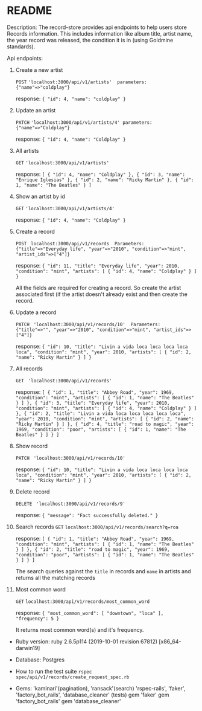 # README
Description:
The record-store provides api endpoints to help users store Records information. This includes information like album title, artist name, the year record was released, the condition it is in (using Goldmine standards).

Api endpoints:
1) Create a new artist
  
    `POST` `'localhost:3000/api/v1/artists'  parameters: {"name"=>"coldplay"}`
    
    response: 
            `{
                "id": 4,
                "name": "coldplay"
            }`
 2) Update an artist
    
    `PATCH` `'localhost:3000/api/v1/artists/4' parameters: {"name"=>"Coldplay"}`
    
    response: 
            `{
                "id": 4,
                "name": "Coldplay"
             }`
            
  3) All artists
   
    
      `GET` `'localhost:3000/api/v1/artists'`

      response: 
              `[
                  {
                      "id": 4,
                      "name": "Coldplay"
                  },
                  {
                      "id": 3,
                      "name": "Enrique Iglesias"
                  },
                  {
                      "id": 2,
                      "name": "Ricky Martin"
                  },
                  {
                      "id": 1,
                      "name": "The Beatles"
                  }
                ]`
  4) Show an artist by id

       `GET` `'localhost:3000/api/v1/artists/4' `
    
      response: 
            `{
                "id": 4,
                "name": "Coldplay"
            }`
            
  5) Create a record
  
      `POST` ` localhost:3000/api/v1/records  Parameters: {"title"=>"Everyday life", "year"=>"2010", "condition"=>"mint", "artist_ids"=>["4"]}`
      
      response: 
                `{
                  "id": 11,
                  "title": "Everyday life",
                  "year": 2010,
                  "condition": "mint",
                  "artists": [
                      {
                          "id": 4,
                          "name": "Coldplay"
                      }
                  ]
              }`
              
       All the fields are required for creating a record. So create the artist associated first (if the artist doesn't already exist and then create the record.
       
      
  6) Update a record

     `PATCH` ` 'localhost:3000/api/v1/records/10'  Parameters: {"title"=>"", "year"=>"2010", "condition"=>"mint", "artist_ids"=>["4"]}`
     
     response:
              `{
                "id": 10,
                "title": "Livin a vida loca loca loca loca loca",
                "condition": "mint",
                "year": 2010,
                "artists": [
                    {
                        "id": 2,
                        "name": "Ricky Martin"
                    }
                ]
              }`
              
  7) All records
      
     `GET` ` 'localhost:3000/api/v1/records'`
     
     response: 
             `[
                  {
                      "id": 1,
                      "title": "Abbey Road",
                      "year": 1969,
                      "condition": "mint",
                      "artists": [
                          {
                              "id": 1,
                              "name": "The Beatles"
                          }
                      ]
                  },
                  {
                      "id": 3,
                      "title": "Everyday life",
                      "year": 2010,
                      "condition": "mint",
                      "artists": [
                          {
                              "id": 4,
                              "name": "Coldplay"
                          }
                      ]
                  },
                  {
                      "id": 2,
                      "title": "Livin a vida loca loca loca loca loca",
                      "year": 2010,
                      "condition": "mint",
                      "artists": [
                          {
                              "id": 2,
                              "name": "Ricky Martin"
                          }
                      ]
                  },
                  {
                      "id": 4,
                      "title": "road to magic",
                      "year": 1969,
                      "condition": "poor",
                      "artists": [
                          {
                              "id": 1,
                              "name": "The Beatles"
                          }
                      ]
                  }
              ]`
         
   8) Show record
     
       `PATCH` ` 'localhost:3000/api/v1/records/10'`
     
       response:
                `{
                  "id": 10,
                  "title": "Livin a vida loca loca loca loca loca",
                  "condition": "mint",
                  "year": 2010,
                  "artists": [
                      {
                          "id": 2,
                          "name": "Ricky Martin"
                      }
                  ]
                }`
     
    
   9) Delete record
      
        `DELETE` ` 'localhost:3000/api/v1/records/9'`
        
        response:
                 `{
                    "message": "Fact successfully deleted."
                  }`

   10) Search records
        `GET` `localhost:3000/api/v1/records/search?q=roa`
        
        response:
                `[
                  {
                      "id": 1,
                      "title": "Abbey Road",
                      "year": 1969,
                      "condition": "mint",
                      "artists": [
                          {
                              "id": 1,
                              "name": "The Beatles"
                          }
                      ]
                  },
                  {
                      "id": 2,
                      "title": "road to magic",
                      "year": 1969,
                      "condition": "poor",
                      "artists": [
                          {
                              "id": 1,
                              "name": "The Beatles"
                          }
                      ]
                    }
                  ]`
         
         The search queries against the `title` in records and `name` in artists and returns all the matching records
                  
   11) Most common word

        `GET` `localhost:3000/api/v1/records/most_common_word`
  
        response: 
                 `{
                    "most_common_word": [
                        "downtown",
                        "loca"
                    ],
                    "frequency": 5
                  }`
                  
         It returns most common word(s) and it's frequency.

* Ruby version: 
    ruby 2.6.5p114 (2019-10-01 revision 67812) [x86_64-darwin19]

* Database:
    Postgres

* How to run the test suite
    `rspec spec/api/v1/records/create_request_spec.rb`

* Gems:
     'kaminari'(pagination), 'ransack'(search)
     'rspec-rails', 'faker', 'factory_bot_rails', 'database_cleaner' (tests)
  gem 'faker'
  gem 'factory_bot_rails'
  gem 'database_cleaner'
